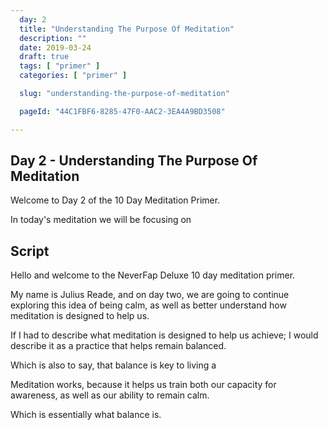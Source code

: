 ```yaml
---
  day: 2
  title: "Understanding The Purpose Of Meditation"
  description: ""
  date: 2019-03-24
  draft: true
  tags: [ "primer" ]
  categories: [ "primer" ]

  slug: "understanding-the-purpose-of-meditation"

  pageId: "44C1FBF6-8285-47F0-AAC2-3EA4A9BD3508"

---
```


## Day 2 - Understanding The Purpose Of Meditation 

Welcome to Day 2 of the 10 Day Meditation Primer.

In today's meditation we will be focusing on 


## Script

Hello and welcome to the NeverFap Deluxe 10 day meditation primer.

My name is Julius Reade, and on day two, we are going to continue exploring this idea of being calm, as well as better understand how meditation is designed to help us.

If I had to describe what meditation is designed to help us achieve; I would describe it as a practice that helps remain balanced.

Which is also to say, that balance is key to living a

Meditation works, because it helps us train both our capacity for awareness, as well as our ability to remain calm.

Which is essentially what balance is.
